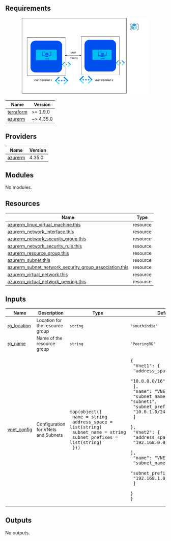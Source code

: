 ## Requirements

<p align="center">
  <img src="./Vnet-peering.png" alt="Alt text" width="400"/>
</p>

| Name | Version |
|------|---------|
| <a name="requirement_terraform"></a> [terraform](#requirement\_terraform) | >= 1.9.0 |
| <a name="requirement_azurerm"></a> [azurerm](#requirement\_azurerm) | ~> 4.35.0 |

## Providers

| Name | Version |
|------|---------|
| <a name="provider_azurerm"></a> [azurerm](#provider\_azurerm) | 4.35.0 |

## Modules

No modules.

## Resources

| Name | Type |
|------|------|
| [azurerm_linux_virtual_machine.this](https://registry.terraform.io/providers/hashicorp/azurerm/latest/docs/resources/linux_virtual_machine) | resource |
| [azurerm_network_interface.this](https://registry.terraform.io/providers/hashicorp/azurerm/latest/docs/resources/network_interface) | resource |
| [azurerm_network_security_group.this](https://registry.terraform.io/providers/hashicorp/azurerm/latest/docs/resources/network_security_group) | resource |
| [azurerm_network_security_rule.this](https://registry.terraform.io/providers/hashicorp/azurerm/latest/docs/resources/network_security_rule) | resource |
| [azurerm_resource_group.this](https://registry.terraform.io/providers/hashicorp/azurerm/latest/docs/resources/resource_group) | resource |
| [azurerm_subnet.this](https://registry.terraform.io/providers/hashicorp/azurerm/latest/docs/resources/subnet) | resource |
| [azurerm_subnet_network_security_group_association.this](https://registry.terraform.io/providers/hashicorp/azurerm/latest/docs/resources/subnet_network_security_group_association) | resource |
| [azurerm_virtual_network.this](https://registry.terraform.io/providers/hashicorp/azurerm/latest/docs/resources/virtual_network) | resource |
| [azurerm_virtual_network_peering.this](https://registry.terraform.io/providers/hashicorp/azurerm/latest/docs/resources/virtual_network_peering) | resource |

## Inputs

| Name | Description | Type | Default | Required |
|------|-------------|------|---------|:--------:|
| <a name="input_rg_location"></a> [rg\_location](#input\_rg\_location) | Location for the resource group | `string` | `"southindia"` | no |
| <a name="input_rg_name"></a> [rg\_name](#input\_rg\_name) | Name of the resource group | `string` | `"PeeringRG"` | no |
| <a name="input_vnet_config"></a> [vnet\_config](#input\_vnet\_config) | Configuration for VNets and Subnets | <pre>map(object({<br/>    name            = string<br/>    address_space   = list(string)<br/>    subnet_name     = string<br/>    subnet_prefixes = list(string)<br/>  }))</pre> | <pre>{<br/>  "Vnet1": {<br/>    "address_space": [<br/>      "10.0.0.0/16"<br/>    ],<br/>    "name": "VNET1",<br/>    "subnet_name": "subnet1",<br/>    "subnet_prefixes": [<br/>      "10.0.1.0/24"<br/>    ]<br/>  },<br/>  "Vnet2": {<br/>    "address_space": [<br/>      "192.168.0.0/16"<br/>    ],<br/>    "name": "VNET2",<br/>    "subnet_name": "subnet2",<br/>    "subnet_prefixes": [<br/>      "192.168.1.0/24"<br/>    ]<br/>  }<br/>}</pre> | no |

## Outputs

No outputs.

